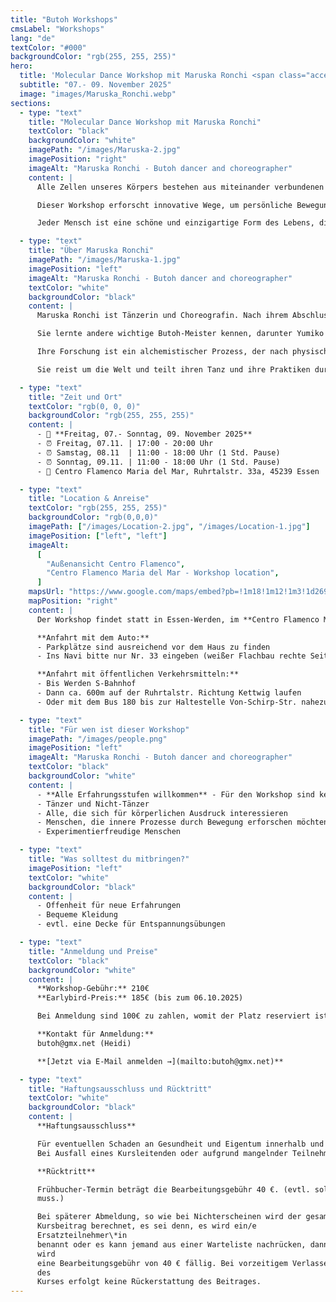 ```yaml
---
title: "Butoh Workshops"
cmsLabel: "Workshops"
lang: "de"
textColor: "#000"
backgroundColor: "rgb(255, 255, 255)"
hero:
  title: 'Molecular Dance Workshop mit Maruska Ronchi <span class="accent">in&nbsp;Essen</span>'
  subtitle: "07.- 09. November 2025"
  image: "images/Maruska_Ronchi.webp"
sections:
  - type: "text"
    title: "Molecular Dance Workshop mit Maruska Ronchi"
    textColor: "black"
    backgroundColor: "white"
    imagePath: "/images/Maruska-2.jpg"
    imagePosition: "right"
    imageAlt: "Maruska Ronchi - Butoh dancer and choreographer"
    content: |
      Alle Zellen unseres Körpers bestehen aus miteinander verbundenen Atomen. Diese Verbindungen befinden sich in ständiger Transformation, verändern sich, brechen auseinander und verbinden sich wieder, in einem ewigen Tanz, der durch Raum und Energie ermöglicht wird. Auch die menschliche Existenz beruht auf Verbindungen und Austausch. Um diese Verbindungen zu verstehen, brauchen wir Raum und Stille, damit wir den Tanz des Lebens spüren können.

      Dieser Workshop erforscht innovative Wege, um persönliche Bewegungen zu schaffen, wobei der Schwerpunkt auf den Räumen und der Stille zwischen den Bewegungen in unserem Körper liegt. Geführte Erkundungen mit konkreten und abstrakten Bildern helfen uns, neue Interaktionen mit dem Raum und anderen zu entdecken. Die Stille zwischen den Bewegungen ist der Türöffner für neue Möglichkeiten.

      Jeder Mensch ist eine schöne und einzigartige Form des Lebens, die mit allem verbunden ist. Lasst uns unsere einzigartigen Eigenschaften und Bewegungen entdecken und sie als Geschenke mit anderen teilen, um die Bande zu stärken, die uns verbinden.

  - type: "text"
    title: "Über Maruska Ronchi"
    imagePath: "/images/Maruska-1.jpg"
    imagePosition: "left"
    imageAlt: "Maruska Ronchi - Butoh dancer and choreographer"
    textColor: "white"
    backgroundColor: "black"
    content: |
      Maruska Ronchi ist Tänzerin und Choreografin. Nach ihrem Abschluss in Zeitgenössischem Tanz lernte sie 2009 durch Atsushi Takenouchi den Butoh kennen. Sie studierte 14 Jahre lang bei ihm und wurde seine Assistentin an der Butoh-Schule in Italien, wo sie intensiv praktizieren, lernen und lehren konnte.

      Sie lernte andere wichtige Butoh-Meister kennen, darunter Yumiko Yoshioka, Yoshito Ohno, Minako Seki, Seisaku, Carlotta Ikeda, Ima Tenko, Natsu Nakajima, Semimaru (Sankai Yuku), Imre Tohrman und Masaki Iwana.

      Ihre Forschung ist ein alchemistischer Prozess, der nach physischer und spiritueller Verwandlung in der Materie des Körpers strebt. Sie untersucht nicht nur die Bewegung, sondern auch die Stille, die Leere, die Ruhe und den Raum dazwischen.

      Sie reist um die Welt und teilt ihren Tanz und ihre Praktiken durch Performances, Workshops und die Zusammenarbeit mit internationalen Künstlern. Sie präsentiert ihre Werke in vielen Ländern Europas, sowie in Kanada, Mauritius und Japan.

  - type: "text"
    title: "Zeit und Ort"
    textColor: "rgb(0, 0, 0)"
    backgroundColor: "rgb(255, 255, 255)"
    content: |
      - 📅 **Freitag, 07.- Sonntag, 09. November 2025**
      - ⏰ Freitag, 07.11. | 17:00 - 20:00 Uhr  
      - ⏰ Samstag, 08.11  | 11:00 - 18:00 Uhr (1 Std. Pause)  
      - ⏰ Sonntag, 09.11. | 11:00 - 18:00 Uhr (1 Std. Pause)  
      - 📍 Centro Flamenco Maria del Mar, Ruhrtalstr. 33a, 45239 Essen

  - type: "text"
    title: "Location & Anreise"
    textColor: "rgb(255, 255, 255)"
    backgroundColor: "rgb(0,0,0)"
    imagePath: ["/images/Location-2.jpg", "/images/Location-1.jpg"]
    imagePosition: ["left", "left"]
    imageAlt:
      [
        "Außenansicht Centro Flamenco",
        "Centro Flamenco Maria del Mar - Workshop location",
      ]
    mapsUrl: "https://www.google.com/maps/embed?pb=!1m18!1m12!1m3!1d2694.3466940305034!2d6.989697076642!3d51.383168319771265!2m3!1f0!2f0!3f0!3m2!1i1024!2i768!4f13.1!3m3!1m2!1s0x47b8c4aefe795181%3A0xe5ba95fb8afa786a!2sCentro%20Flamenco%20Mar%C3%ADa%20del%20Mar!5e1!3m2!1sen!2sde!4v1753594603948!5m2!1sen!2sde"
    mapPosition: "right"
    content: |
      Der Workshop findet statt in Essen-Werden, im **Centro Flamenco Maria del Mar**, Ruhrtalstr. 33a, 45239 Essen. Dort sind wir in einem großen, hellen Tanzraum mit erstklassigem Schwingboden. Umkleiden sind vorhanden.

      **Anfahrt mit dem Auto:**
      - Parkplätze sind ausreichend vor dem Haus zu finden
      - Ins Navi bitte nur Nr. 33 eingeben (weißer Flachbau rechte Seite)

      **Anfahrt mit öffentlichen Verkehrsmitteln:**
      - Bis Werden S-Bahnhof
      - Dann ca. 600m auf der Ruhrtalstr. Richtung Kettwig laufen
      - Oder mit dem Bus 180 bis zur Haltestelle Von-Schirp-Str. nahezu vor der Tür

  - type: "text"
    title: "Für wen ist dieser Workshop"
    imagePath: "/images/people.png"
    imagePosition: "left"
    imageAlt: "Maruska Ronchi - Butoh dancer and choreographer"
    textColor: "black"
    backgroundColor: "white"
    content: |
      - **Alle Erfahrungsstufen willkommen** - Für den Workshop sind keine tänzerischen Vorkenntnisse erforderlich
      - Tänzer und Nicht-Tänzer
      - Alle, die sich für körperlichen Ausdruck interessieren
      - Menschen, die innere Prozesse durch Bewegung erforschen möchten
      - Experimentierfreudige Menschen

  - type: "text"
    title: "Was solltest du mitbringen?"
    imagePosition: "left"
    textColor: "white"
    backgroundColor: "black"
    content: |
      - Offenheit für neue Erfahrungen
      - Bequeme Kleidung
      - evtl. eine Decke für Entspannungsübungen

  - type: "text"
    title: "Anmeldung und Preise"
    textColor: "black"
    backgroundColor: "white"
    content: |
      **Workshop-Gebühr:** 210€  
      **Earlybird-Preis:** 185€ (bis zum 06.10.2025)

      Bei Anmeldung sind 100€ zu zahlen, womit der Platz reserviert ist. Die Teilnehmerzahl ist begrenzt, um eine intensive und persönliche Atmosphäre zu gewährleisten.

      **Kontakt für Anmeldung:**  
      butoh@gmx.net (Heidi)

      **[Jetzt via E-Mail anmelden →](mailto:butoh@gmx.net)**

  - type: "text"
    title: "Haftungsausschluss und Rücktritt"
    textColor: "white"
    backgroundColor: "black"
    content: |
      **Haftungsausschluss**

      Für eventuellen Schaden an Gesundheit und Eigentum innerhalb und außerhalb des jeweiligen Workshops haftet der Teilnehmende selbst.
      Bei Ausfall eines Kursleitenden oder aufgrund mangelnder Teilnehmerzahl behalten wir uns eine Absage vor. Über Absagen oder erforderliche Über Absagen oder erforderliche Programmänderungen informieren wir dich rechtzeitig vor Veranstaltungsbeginn. Im Falle der Absage einer Veranstaltung wird dir deine Teilnehmergebühr zurückerstattet. Weitere Ansprüche können nicht geltend gemacht werden.

      **Rücktritt**

      Frühbucher-Termin beträgt die Bearbeitungsgebühr 40 €. (evtl. sollte auch die Anzahlung von EUR 100,-- einbehalten, damit man die Möglichkeit erhöht, den Workshop durchzuführen und natürlich, weil die Workshopleiterin eine weite Anreise hat, die geplant und gebucht werden
      muss.)

      Bei späterer Abmeldung, so wie bei Nichterscheinen wird der gesamte
      Kursbeitrag berechnet, es sei denn, es wird ein/e
      Ersatzteilnehmer\*in
      benannt oder es kann jemand aus einer Warteliste nachrücken, dann
      wird
      eine Bearbeitungsgebühr von 40 € fällig. Bei vorzeitigem Verlassen
      des
      Kurses erfolgt keine Rückerstattung des Beitrages.
---
```

